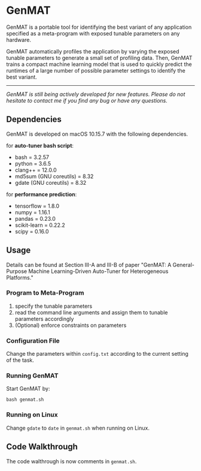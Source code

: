 # GenMAT

GenMAT is a portable tool for identifying the best variant of any application specified as a meta-program with exposed tunable parameters on any hardware. 

GenMAT automatically profiles the application by varying the exposed tunable parameters to generate a small set of profiling data. Then, GenMAT trains a compact machine learning model that is used to quickly predict the runtimes of a large number of possible parameter settings to identify the best variant.

---

*GenMAT is still being actively developed for new features. Please do not hesitate to contact me if you find any bug or have any questions.*

## Dependencies

GenMAT is developed on macOS 10.15.7 with the following dependencies. 

for **auto-tuner bash script**:

* bash = 3.2.57
* python = 3.6.5
* clang++ = 12.0.0
* md5sum (GNU coreutils) = 8.32
* gdate (GNU coreutils) = 8.32

for **performance prediction**:

* tensorflow = 1.8.0
* numpy = 1.16.1
* pandas = 0.23.0
* scikit-learn = 0.22.2
* scipy = 0.16.0

## Usage

Details can be found at Section III-A and III-B of paper "GenMAT: A General-Purpose Machine Learning-Driven Auto-Tuner for Heterogeneous Platforms."

[comment]: <> (add link)

### Program to Meta-Program

1. specify the tunable parameters
2. read the command line arguments and assign them to tunable parameters accordingly
3. (Optional) enforce constraints on parameters

### Configuration File

Change the parameters within `config.txt` according to the current setting of the task. 

### Running GenMAT

Start GenMAT by:
```
bash genmat.sh
```

### Running on Linux
Change `gdate` to `date` in `genmat.sh` when running on Linux. 

## Code Walkthrough

The code walthrough is now comments in `genmat.sh`. 
